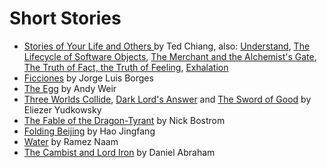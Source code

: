 # Short Stories

* [Stories of Your Life and Others ](https://www.goodreads.com/book/show/223380.Stories_of_Your_Life_and_Others) by Ted Chiang, also: [Understand](https://www.goodreads.com/book/show/7234685-understand), [The Lifecycle of Software Objects](https://subterraneanpress.com/magazine/fall_2010/fiction_the_lifecycle_of_software_objects_by_ted_chiang), [The Merchant and the Alchemist's Gate](https://bbs.pku.edu.cn/attach/80/a2/80a255d7a8fc70db/Ted_Chiang.pdf), [The Truth of Fact, the Truth of Feeling](https://subterraneanpress.com/magazine/fall_2013/the_truth_of_fact_the_truth_of_feeling_by_ted_chiang), [Exhalation](http://www.lightspeedmagazine.com/fiction/exhalation/)
* [Ficciones](https://www.goodreads.com/book/show/426504.Ficciones) by Jorge Luis Borges
* [The Egg](http://www.galactanet.com/oneoff/theegg_mod.html) by Andy Weir
* [Three Worlds Collide](http://lesswrong.com/lw/y4/three_worlds_collide_08/), [Dark Lord's Answer](https://www.goodreads.com/book/show/33406999-dark-lord-s-answer) and [The Sword of Good](http://yudkowsky.net/other/fiction/the-sword-of-good) by Eliezer Yudkowsky
* [The Fable of the Dragon-Tyrant](http://www.nickbostrom.com/fable/dragon.html) by Nick Bostrom
* [Folding Beijing](http://uncannymagazine.com/article/folding-beijing-2/) by Hao Jingfang
* [Water](http://www.iftf.org/fileadmin/user_upload/downloads/th/4._Water_RamezNaam.pdf) by Ramez Naam
* [The Cambist and Lord Iron](http://www.lightspeedmagazine.com/fiction/the-cambist-and-lord-iron-a-fairy-tale-of-economics/) by Daniel Abraham
